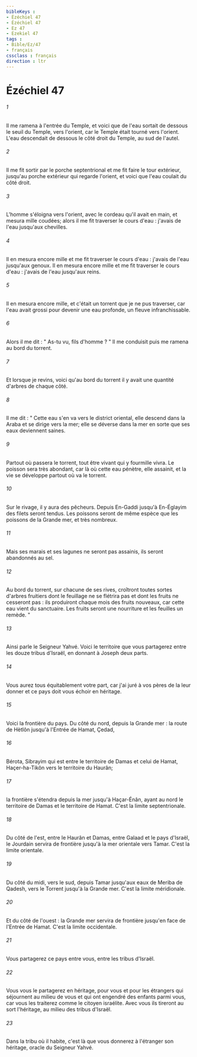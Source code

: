 ```yaml
---
bibleKeys : 
- Ézéchiel 47
- Ézéchiel 47
- Ez 47
- Ezekiel 47
tags : 
- Bible/Ez/47
- français
cssclass : français
direction : ltr
---
```


# Ézéchiel 47

###### 1
Il me ramena à l'entrée du Temple, et voici que de l'eau sortait de dessous le seuil du Temple, vers l'orient, car le Temple était tourné vers l'orient. L'eau descendait de dessous le côté droit du Temple, au sud de l'autel. 
###### 2
Il me fit sortir par le porche septentrional et me fit faire le tour extérieur, jusqu'au porche extérieur qui regarde l'orient, et voici que l'eau coulait du côté droit. 
###### 3
L'homme s'éloigna vers l'orient, avec le cordeau qu'il avait en main, et mesura mille coudées; alors il me fit traverser le cours d'eau : j'avais de l'eau jusqu'aux chevilles. 
###### 4
Il en mesura encore mille et me fit traverser le cours d'eau : j'avais de l'eau jusqu'aux genoux. Il en mesura encore mille et me fit traverser le cours d'eau : j'avais de l'eau jusqu'aux reins. 
###### 5
Il en mesura encore mille, et c'était un torrent que je ne pus traverser, car l'eau avait grossi pour devenir une eau profonde, un fleuve infranchissable. 
###### 6
Alors il me dit : " As-tu vu, fils d'homme ? " Il me conduisit puis me ramena au bord du torrent. 
###### 7
Et lorsque je revins, voici qu'au bord du torrent il y avait une quantité d'arbres de chaque côté. 
###### 8
Il me dit : " Cette eau s'en va vers le district oriental, elle descend dans la Araba et se dirige vers la mer; elle se déverse dans la mer en sorte que ses eaux deviennent saines. 
###### 9
Partout où passera le torrent, tout être vivant qui y fourmille vivra. Le poisson sera très abondant, car là où cette eau pénètre, elle assainit, et la vie se développe partout où va le torrent. 
###### 10
Sur le rivage, il y aura des pêcheurs. Depuis En-Gaddi jusqu'à En-Églayim des filets seront tendus. Les poissons seront de même espèce que les poissons de la Grande mer, et très nombreux. 
###### 11
Mais ses marais et ses lagunes ne seront pas assainis, ils seront abandonnés au sel. 
###### 12
Au bord du torrent, sur chacune de ses rives, croîtront toutes sortes d'arbres fruitiers dont le feuillage ne se flétrira pas et dont les fruits ne cesseront pas : ils produiront chaque mois des fruits nouveaux, car cette eau vient du sanctuaire. Les fruits seront une nourriture et les feuilles un remède. " 
###### 13
Ainsi parle le Seigneur Yahvé. Voici le territoire que vous partagerez entre les douze tribus d'Israël, en donnant à Joseph deux parts. 
###### 14
Vous aurez tous équitablement votre part, car j'ai juré à vos pères de la leur donner et ce pays doit vous échoir en héritage. 
###### 15
Voici la frontière du pays. Du côté du nord, depuis la Grande mer : la route de Hètlôn jusqu'à l'Entrée de Hamat, Çedad, 
###### 16
Bérota, Sibrayim qui est entre le territoire de Damas et celui de Hamat, Haçer-ha-Tikôn vers le territoire du Haurân; 
###### 17
la frontière s'étendra depuis la mer jusqu'à Haçar-Énân, ayant au nord le territoire de Damas et le territoire de Hamat. C'est la limite septentrionale. 
###### 18
Du côté de l'est, entre le Haurân et Damas, entre Galaad et le pays d'Israël, le Jourdain servira de frontière jusqu'à la mer orientale vers Tamar. C'est la limite orientale. 
###### 19
Du côté du midi, vers le sud, depuis Tamar jusqu'aux eaux de Meriba de Qadesh, vers le Torrent jusqu'à la Grande mer. C'est la limite méridionale. 
###### 20
Et du côté de l'ouest : la Grande mer servira de frontière jusqu'en face de l'Entrée de Hamat. C'est la limite occidentale. 
###### 21
Vous partagerez ce pays entre vous, entre les tribus d'Israël. 
###### 22
Vous vous le partagerez en héritage, pour vous et pour les étrangers qui séjournent au milieu de vous et qui ont engendré des enfants parmi vous, car vous les traiterez comme le citoyen israélite. Avec vous ils tireront au sort l'héritage, au milieu des tribus d'Israël. 
###### 23
Dans la tribu où il habite, c'est là que vous donnerez à l'étranger son héritage, oracle du Seigneur Yahvé. 
